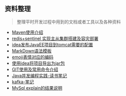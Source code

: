 ## 资料整理  

 > 整理平时开发过程中用到的文档或者工具以及各种资料
* [Maven使用介绍][10]
* [redis+sentinel 实现主从集群搭建及容灾部署][9]
* [idea发布JavaEE项目到tomcat需要的配置][1]
* [MarkDown语法模板][2]
* [emoji表情对应的编码][5]
* [使用idea将项目导出为jar包][6]
* [GIT使用及常用命令介绍][7]
* [Java并发编程实践-读书笔记][11]
* [kafka-笔记][12]
* [MySql explain的结果说明][13]

[1]:https://github.com/johnxue2013/tools/blob/master/doc/deploye_javaEE_base_on.md "idea发布JavaEE项目到tomcat需要的配置"
[2]:https://github.com/johnxue2013/docs/blob/master/doc/mark-down-syntax.md "markdown语法模板"
[5]:https://github.com/johnxue2013/tools/blob/master/doc/emoji.md "emoji"
[6]:https://github.com/johnxue2013/tools/blob/master/doc/export_jar-file_by_idea.md "使用idea将项目导出为jar包"
[7]:https://github.com/johnxue2013/tools/blob/master/doc/simple_introduce_to_git_use.md "git使用介绍"
[8]:https://www.google.com "待续..."
[9]:https://github.com/johnxue2013/docs/blob/master/doc/Redis-Sentinel.md
[10]:https://github.com/johnxue2013/docs/blob/master/doc/how-to-use-maven.md
[11]:https://github.com/johnxue2013/docs/blob/master/doc/java-concurrent-in-practise-note.md
[12]:https://github.com/johnxue2013/docs/blob/master/doc/kafka.md
[13]:https://github.com/johnxue2013/docs/blob/master/doc/mysql_explain.md
